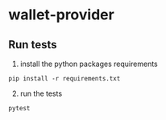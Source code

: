 # wallet-provider

## Run tests

1. install the python packages requirements
```
pip install -r requirements.txt
```
2. run the tests
```
pytest
```
